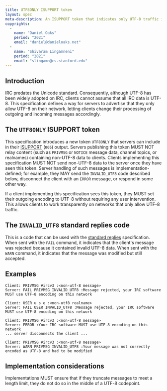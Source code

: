 ```yaml
---
title: UTF8ONLY ISUPPORT token
layout: spec
meta-description: An ISUPPORT token that indicates only UTF-8 traffic is allowed.
copyrights:
  -
    name: "Daniel Oaks"
    period: "2021"
    email: "daniel@danieloaks.net"
  -
    name: "Shivaram Lingamneni"
    period: "2021"
    email: "slingamn@cs.stanford.edu"
---
```


## Introduction
IRC predates the Unicode standard. Consequently, although UTF-8 has been widely adopted on IRC, clients cannot assume that all IRC data is UTF-8. This specification defines a way for servers to advertise that they only allow UTF-8 on their network, letting clients change their processing of outgoing and incoming messages accordingly.

## The `UTF8ONLY` ISUPPORT token
This specification introduces a new token `UTF8ONLY` that servers can include in their [ISUPPORT](https://modern.ircdocs.horse/#feature-advertisement) (`005`) output. Servers publishing this token MUST NOT relay content (such as `PRIVMSG` or `NOTICE` message data, channel topics, or realnames) containing non-UTF-8 data to clients. Clients implementing this specification MUST NOT send non-UTF-8 data to the server once they have seen this token. Server handling of such messages is implementation-defined; for example, they MAY send the `INVALID_UTF8` code described below, disconnect the client with an `ERROR` message, or respond in some other way.

If a client implementing this specification sees this token, they MUST set their outgoing encoding to UTF-8 without requiring any user intervention. This allows clients to work transparently on networks that only allow UTF-8 traffic.

## The `INVALID_UTF8` standard replies code
This is a code that can be used with the [standard replies](https://ircv3.net/specs/extensions/standard-replies) specification. When sent with the `FAIL` command, it indicates that the client's message was rejected because it contained invalid UTF-8 data. When sent with the `WARN` command, it indicates that the message was modified but still accepted.

## Examples

```
Client: PRIVMSG #ircv3 :<non-utf-8 message>
Server: FAIL PRIVMSG INVALID_UTF8 :Message rejected, your IRC software MUST use UTF-8 encoding on this network
```

```
Client: USER u s e :<non-utf8 realname>
Server: FAIL USER INVALID_UTF8 :Message rejected, your IRC software MUST use UTF-8 encoding on this network
```

```
Client: PRIVMSG #ircv3 :<non-utf-8 message>
Server: ERROR :Your IRC software MUST use UTF-8 encoding on this network
... server disconnects the client ...
```

```
Client: PRIVMSG #ircv3 :<non-utf-8 message>
Server: WARN PRIVMSG INVALID_UTF8 :Your message was not correctly encoded as UTF-8 and had to be modified
```

## Implementation considerations
Implementations MUST ensure that if they truncate messages to meet a length limit, they do not do so in the middle of a UTF-8 codepoint.
